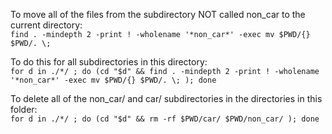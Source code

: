 To move all of the files from the subdirectory NOT called non_car to the current directory:  
``
find . -mindepth 2 -print ! -wholename '*non_car*' -exec mv $PWD/{} $PWD/. \;
``

To do this for all subdirectories in this directory:  
``
for d in ./*/ ; do (cd "$d" && find . -mindepth 2 -print ! -wholename '*non_car*' -exec mv $PWD/{} $PWD/. \; ); done
``

To delete all of the non_car/ and car/ subdirectories in the directories in this folder:  
``
for d in ./*/ ; do (cd "$d" && rm -rf $PWD/car/ $PWD/non_car/ ); done
``
